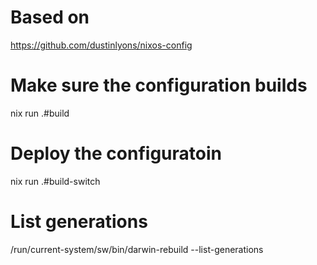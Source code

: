 # Based on
https://github.com/dustinlyons/nixos-config

# Make sure the configuration builds
nix run .#build

# Deploy the configuratoin
nix run .#build-switch

# List generations
/run/current-system/sw/bin/darwin-rebuild --list-generations
